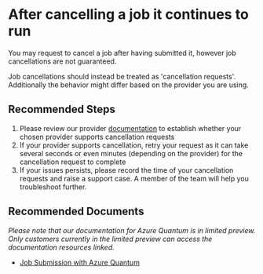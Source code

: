 <properties
  pagetitle="After cancelling a job it continues to run"
  service="microsoft.quantum"
  resource="workspaces"
  ms.author="dasto"
  selfhelptype="Generic"
  supporttopicids="32740187"
  productpesids="17040"
  cloudenvironments="public"
  articleid="928b8aed-1bdd-4ed9-91f6-722e3aa043ee"
  ownershipid="Azure_Quantum" />
# After cancelling a job it continues to run

You may request to cancel a job after having submitted it, however job cancellations are not guaranteed.

Job cancellations should instead be treated as 'cancellation requests'. Additionally the behavior might differ based on the provider you are using.

## **Recommended Steps** 

1. Please review our provider [documentation](https://github.com/MicrosoftDocs/quantum-docs-private/wiki/Azure-Quantum-provider) to establish whether your chosen provider supports cancellation requests
2. If your provider supports cancellation, retry your request as it can take several seconds or even minutes (depending on the provider) for the cancellation request to complete
3. If your issues persists, please record the time of your cancellation requests and raise a support case. A member of the team will help you troubleshoot further.

## **Recommended Documents**

*Please note that our documentation for Azure Quantum is in limited preview. Only customers currently in the limited preview can access the documentation resources linked.*
* [Job Submission with Azure Quantum](https://github.com/MicrosoftDocs/quantum-docs-private/wiki/Submit-jobs-to-Azure-Quantum-with-the-Command-Line-Interface)